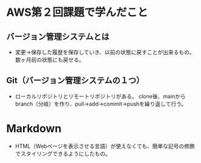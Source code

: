 # AWS第２回課題で学んだこと


## バージョン管理システムとは

 - 変更→保存した履歴を保存していき、以前の状態に戻すことが出来るもの。
数ヶ月前の状態にも戻せる。


## Git（バージョン管理システムの１つ）

 - ローカルリポジトリとリモートリポジトリがある。
clone後、mainからbranch（分岐）を作り、pull→add→commit→pushを繰り返して行う。


# Markdown

 - HTML（Webページを表示させる言語）が使えなくても、簡単な記号の修飾でスタイリングできるようにしたもの。
